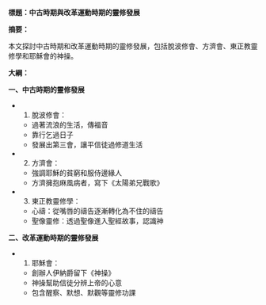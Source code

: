 **標題：中古時期與改革運動時期的靈修發展**

**摘要：**

本文探討中古時期和改革運動時期的靈修發展，包括脫波修會、方濟會、東正教靈修學和耶穌會的神操。

**大綱：**

**一、中古時期的靈修發展**

* 1. 脫波修會：
    * 過著流浪的生活，傳福音
    * 靠行乞過日子
    * 發展出第三會，讓平信徒過修道生活
* 2. 方濟會：
    * 強調耶穌的貧窮和服侍邊緣人
    * 方濟擁抱麻風病者，寫下《太陽弟兄戰歌》
* 3. 東正教靈修學：
    * 心禱：從嘴唇的禱告逐漸轉化為不住的禱告
    * 聖像靈修：透過聖像進入聖經故事，認識神

**二、改革運動時期的靈修發展**

* 1. 耶穌會：
    * 創辦人伊納爵留下《神操》
    * 神操幫助信徒分辨上帝的心意
    * 包含醒察、默想、默觀等靈修功課
